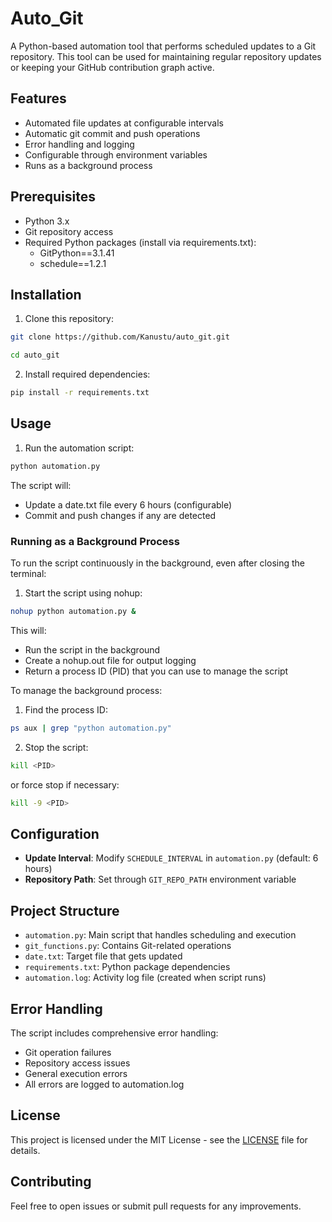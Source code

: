 # Auto_Git

A Python-based automation tool that performs scheduled updates to a Git repository. This tool can be used for maintaining regular repository updates or keeping your GitHub contribution graph active.

## Features

- Automated file updates at configurable intervals
- Automatic git commit and push operations
- Error handling and logging
- Configurable through environment variables
- Runs as a background process

## Prerequisites

- Python 3.x
- Git repository access
- Required Python packages (install via requirements.txt):
  - GitPython==3.1.41
  - schedule==1.2.1

## Installation

1. Clone this repository:
```bash
git clone https://github.com/Kanustu/auto_git.git
```
```bash
cd auto_git
```

2. Install required dependencies:
```bash
pip install -r requirements.txt
```

## Usage

1. Run the automation script:

```bash 
python automation.py
```

The script will:
- Update a date.txt file every 6 hours (configurable)
- Commit and push changes if any are detected

### Running as a Background Process

To run the script continuously in the background, even after closing the terminal:

1. Start the script using nohup:

```bash
nohup python automation.py &
```

This will:
- Run the script in the background
- Create a nohup.out file for output logging
- Return a process ID (PID) that you can use to manage the script

To manage the background process:

1. Find the process ID:

```bash
ps aux | grep "python automation.py"
```

2. Stop the script:

```bash
kill <PID>
```
or force stop if necessary:

```bash
kill -9 <PID>
```

## Configuration

- **Update Interval**: Modify `SCHEDULE_INTERVAL` in `automation.py` (default: 6 hours)
- **Repository Path**: Set through `GIT_REPO_PATH` environment variable

## Project Structure

- `automation.py`: Main script that handles scheduling and execution
- `git_functions.py`: Contains Git-related operations
- `date.txt`: Target file that gets updated
- `requirements.txt`: Python package dependencies
- `automation.log`: Activity log file (created when script runs)

## Error Handling

The script includes comprehensive error handling:
- Git operation failures
- Repository access issues
- General execution errors
- All errors are logged to automation.log

## License

This project is licensed under the MIT License - see the [LICENSE](LICENSE) file for details.


## Contributing

Feel free to open issues or submit pull requests for any improvements.
